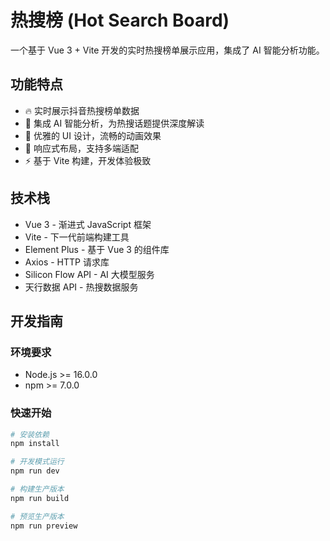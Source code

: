 # 热搜榜 (Hot Search Board)

一个基于 Vue 3 + Vite 开发的实时热搜榜单展示应用，集成了 AI 智能分析功能。

## 功能特点

- 🔥 实时展示抖音热搜榜单数据
- 🤖 集成 AI 智能分析，为热搜话题提供深度解读
- 🎨 优雅的 UI 设计，流畅的动画效果
- 📱 响应式布局，支持多端适配
- ⚡️ 基于 Vite 构建，开发体验极致

## 技术栈

- Vue 3 - 渐进式 JavaScript 框架
- Vite - 下一代前端构建工具
- Element Plus - 基于 Vue 3 的组件库
- Axios - HTTP 请求库
- Silicon Flow API - AI 大模型服务
- 天行数据 API - 热搜数据服务

## 开发指南

### 环境要求

- Node.js >= 16.0.0
- npm >= 7.0.0

### 快速开始

```bash
# 安装依赖
npm install

# 开发模式运行
npm run dev

# 构建生产版本
npm run build

# 预览生产版本
npm run preview
```
